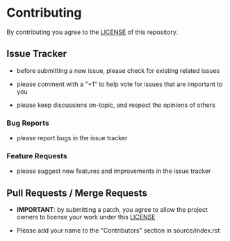 # Contributing

By contributing you agree to the [LICENSE](LICENSE.md) of this repository.


## Issue Tracker

- before submitting a new issue, please check for existing related issues

- please comment with a "+1" to help vote for issues that are important to you

- please keep discussions on-topic, and respect the opinions of others


### Bug Reports

- please report bugs in the issue tracker


### Feature Requests

- please suggest new features and improvements in the issue tracker


## Pull Requests / Merge Requests

- **IMPORTANT**: by submitting a patch, you agree to allow the project owners
  to license your work under this [LICENSE](LICENSE.md)

- Please add your name to the "Contributors" section in source/index.rst

